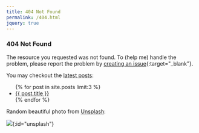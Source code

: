 ```yaml
---
title: 404 Not Found
permalink: /404.html
jquery: true
---
```


### 404 Not Found

The resource you requested was not found. To (help me) handle the problem, please report the problem by [creating an issue](https://github.com/crispgm/crispgm.com/issues/new?title=[Report]%20404%20Not%20Found){:target="_blank"}.

You may checkout the [latest posts](/blog.html):

<ul>
{% for post in site.posts limit:3 %}
  <li><a href="{{ post.url }}">{{ post.title }}</a></li>
{% endfor %}
</ul>

Random beautiful photo from [Unsplash](https://unsplash.com/):

[![](https://source.unsplash.com/random)](#){:id="unsplash"}

<script>
$("#unsplash>img").click(function(){
  $(this).attr("src", "https://source.unsplash.com/random?t=" + Math.random());
});
</script>

